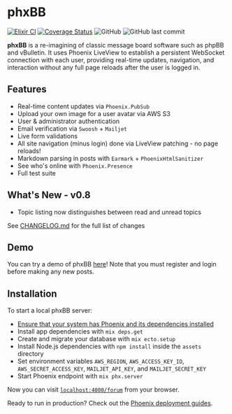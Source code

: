 # phxBB
[![Elixir CI](https://github.com/APB9785/phxBB/actions/workflows/elixir.yml/badge.svg)](https://github.com/APB9785/phxBB/actions/workflows/elixir.yml)
[![Coverage Status](https://coveralls.io/repos/github/APB9785/phxBB/badge.svg?branch=master)](https://coveralls.io/github/APB9785/phxBB?branch=master)
![GitHub](https://img.shields.io/github/license/APB9785/phxBB)
![GitHub last commit](https://img.shields.io/github/last-commit/APB9785/phxBB)

**phxBB** is a re-imagining of classic message board software such as phpBB and vBulletin.  It uses Phoenix LiveView to establish a persistent WebSocket connection with each user, providing real-time updates, navigation, and interaction without any full page reloads after the user is logged in.  

## Features

- Real-time content updates via `Phoenix.PubSub`
- Upload your own image for a user avatar via AWS S3
- User & administrator authentication
- Email verification via `Swoosh` + `Mailjet`
- Live form validations
- All site navigation (minus login) done via LiveView patching - no page reloads!
- Markdown parsing in posts with `Earmark` + `PhoenixHtmlSanitizer`
- See who's online with `Phoenix.Presence`
- Full test suite

## What's New - v0.8

- Topic listing now distinguishes between read and unread topics

See [CHANGELOG.md](https://github.com/APB9785/phxBB/blob/master/CHANGELOG.md) for the full list of changes

## Demo

You can try a demo of phxBB [here](https://phxbb.herokuapp.com/forum)! Note that you must register and login before making any new posts.

## Installation   

To start a local phxBB server:
  * [Ensure that your system has Phoenix and its dependencies installed](https://hexdocs.pm/phoenix/installation.html)
  * Install app dependencies with `mix deps.get`
  * Create and migrate your database with `mix ecto.setup`
  * Install Node.js dependencies with `npm install` inside the `assets` directory
  * Set environment variables `AWS_REGION`, `AWS_ACCESS_KEY_ID`, `AWS_SECRET_ACCESS_KEY`, `MAILJET_API_KEY`, and `MAILJET_SECRET_KEY`
  * Start Phoenix endpoint with `mix phx.server`

Now you can visit [`localhost:4000/forum`](http://localhost:4000/forum) from your browser.

Ready to run in production? Check out the [Phoenix deployment guides](https://hexdocs.pm/phoenix/deployment.html).

